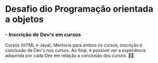 # Desafio dio Programação orientada a objetos
### - Inscrição de Dev's em cursos 
Cursos (HTML e Java), Mentoria para ambos os cursos, inscrição e conclusão de Dev's nos cursos. Ao final, é possível ver a experiência adquirida por cada Dev em relação a conclusão dos cursos. :student: 
